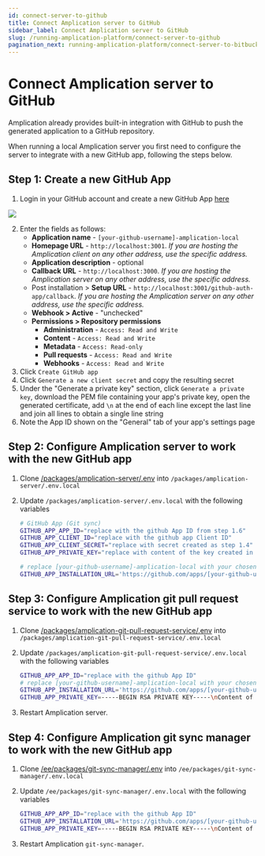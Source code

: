```yaml
---
id: connect-server-to-github
title: Connect Amplication server to GitHub
sidebar_label: Connect Amplication server to GitHub
slug: /running-amplication-platform/connect-server-to-github
pagination_next: running-amplication-platform/connect-server-to-bitbucket
---
```


# Connect Amplication server to GitHub

Amplication already provides built-in integration with GitHub to push the generated application to a GitHub repository.

When running a local Amplication server you first need to configure the server to integrate with a new GitHub app, following the steps below.

## Step 1: Create a new GitHub App

1. Login in your GitHub account and create a new GitHub App [here](https://github.com/settings/apps/new)

![](./assets/register-new-github-app.png)

2. Enter the fields as follows:
   - **Application name** - `[your-github-username]-amplication-local`
   - **Homepage URL** - `http://localhost:3001`. _If you are hosting the Amplication client on any other address, use the specific address._
   - **Application description** - optional
   - **Callback URL** - `http://localhost:3000`. _If you are hosting the Amplication server on any other address, use the specific address._
   - Post installation > **Setup URL** - `http://localhost:3001/github-auth-app/callback`. _If you are hosting the Amplication server on any other address, use the specific address._
   - **Webhook > Active** - "unchecked"
   - **Permissions > Repository permissions**
     - **Administration** - `Access: Read and Write`
     - **Content** - `Access: Read and Write`
     - **Metadata** - `Access: Read-only`
     - **Pull requests** - `Access: Read and Write`
     - **Webhooks** - `Access: Read and Write`
3. Click `Create GitHub app`
4. Click `Generate a new client secret` and copy the resulting secret
5. Under the "Generate a private key" section, click `Generate a private key`, download the PEM file containing your app's private key, open the generated certificate, add `\n` at the end of each line except the last line and join all lines to obtain a single line string
6. Note the App ID shown on the "General" tab of your app's settings page

## Step 2: Configure Amplication server to work with the new GitHub app

1. Clone [/packages/amplication-server/.env](https://github.com/amplication/amplication/blob/master/packages/amplication-server/.env) into `/packages/amplication-server/.env.local`
2. Update `/packages/amplication-server/.env.local` with the following variables

   ```sh title=".env.local"
   # GitHub App (Git sync)
   GITHUB_APP_APP_ID="replace with the github App ID from step 1.6"
   GITHUB_APP_CLIENT_ID="replace with the github app Client ID"
   GITHUB_APP_CLIENT_SECRET="replace with secret created as step 1.4"
   GITHUB_APP_PRIVATE_KEY="replace with content of the key created in step 1.5"

   # replace [your-github-username]-amplication-local with your chosen name
   GITHUB_APP_INSTALLATION_URL='https://github.com/apps/[your-github-username]-amplication-local/installations/new?state={state}'
   ```

## Step 3: Configure Amplication git pull request service to work with the new GitHub app

1. Clone [/packages/amplication-git-pull-request-service/.env](https://github.com/amplication/amplication/blob/master/packages/amplication-git-pull-request-service/.env) into `/packages/amplication-git-pull-request-service/.env.local`
2. Update `/packages/amplication-git-pull-request-service/.env.local` with the following variables

   ```sh
   GITHUB_APP_APP_ID="replace with the github App ID"
   # replace [your-github-username]-amplication-local with your chosen name
   GITHUB_APP_INSTALLATION_URL='https://github.com/apps/[your-github-username]-amplication-local/installations/new?state={state}'
   GITHUB_APP_PRIVATE_KEY=-----BEGIN RSA PRIVATE KEY-----\nContent of the key\n-----END RSA PRIVATE KEY-----
   ```

3. Restart Amplication server.

## Step 4: Configure Amplication git sync manager to work with the new GitHub app

1. Clone [/ee/packages/git-sync-manager/.env](https://github.com/amplication/amplication/blob/master/ee/packages/git-sync-manager/.env) into `/ee/packages/git-sync-manager/.env.local`
2. Update `/ee/packages/git-sync-manager/.env.local` with the following variables

   ```sh
   GITHUB_APP_APP_ID="replace with the github App ID"
   GITHUB_APP_INSTALLATION_URL='https://github.com/apps/[your-github-username]-amplication-local/installations/new?state={state}'
   GITHUB_APP_PRIVATE_KEY=-----BEGIN RSA PRIVATE KEY-----\nContent of the key\n-----END RSA PRIVATE KEY-----

3. Restart Amplication `git-sync-manager`.
